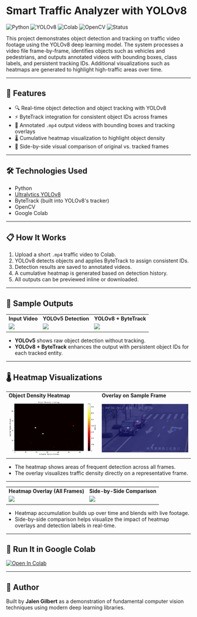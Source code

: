 # Smart Traffic Analyzer with YOLOv8
![Python](https://img.shields.io/badge/Python-3.10-blue?logo=python)
![YOLOv8](https://img.shields.io/badge/YOLOv8-ultralytics-orange?logo=github)
![Colab](https://img.shields.io/badge/Runs%20in-Google%20Colab-brightgreen?logo=googlecolab)
![OpenCV](https://img.shields.io/badge/OpenCV-4.x-green?logo=opencv)
![Status](https://img.shields.io/badge/Status-Prototype-yellow)

This project demonstrates object detection and tracking on traffic video footage using the YOLOv8 deep learning model. The system processes a video file frame-by-frame, identifies objects such as vehicles and pedestrians, and outputs annotated videos with bounding boxes, class labels, and persistent tracking IDs. Additional visualizations such as heatmaps are generated to highlight high-traffic areas over time.

---

## 🚦 Features
- 🔍 Real-time object detection and object tracking with YOLOv8
- ⚡ ByteTrack integration for consistent object IDs across frames
- 🎥 Annotated `.mp4` output videos with bounding boxes and tracking overlays
- 🌡️ Cumulative heatmap visualization to highlight object density
- 🧊 Side-by-side visual comparison of original vs. tracked frames

---

## 🛠️ Technologies Used
- Python
- [Ultralytics YOLOv8](https://github.com/ultralytics/ultralytics)
- ByteTrack (built into YOLOv8's tracker)
- OpenCV
- Google Colab

---

## 📋 How It Works
1. Upload a short `.mp4` traffic video to Colab.
2. YOLOv8 detects objects and applies ByteTrack to assign consistent IDs.
3. Detection results are saved to annotated videos.
4. A cumulative heatmap is generated based on detection history.
5. All outputs can be previewed inline or downloaded.

---

## 🧪 Sample Outputs

<table>
  <tr>
    <td><strong>Input Video</strong></td>
    <td><strong>YOLOv5 Detection</strong></td>
    <td><strong>YOLOv8 + ByteTrack</strong></td>
  </tr>
  <tr>
    <td><img src="assets/traffic_input_gif.gif" width="320"/></td>
    <td><img src="assets/yolo_output_gif.gif" width="320"/></td>
    <td><img src="assets/yolo_output_2.gif" width="320"/></td>
  </tr>
</table>

- **YOLOv5** shows raw object detection without tracking.
- **YOLOv8 + ByteTrack** enhances the output with persistent object IDs for each tracked entity.

---

## 🌡️ Heatmap Visualizations

<table>
  <tr>
    <td><strong>Object Density Heatmap</strong></td>
    <td><strong>Overlay on Sample Frame</strong></td>
  </tr>
  <tr>
    <td><img src="assets/heatmap.png" width="400"/></td>
    <td><img src="assets/heatmap_overlay_blurred.png" width="400"/></td>
  </tr>
</table>

- The heatmap shows areas of frequent detection across all frames.
- The overlay visualizes traffic density directly on a representative frame.

---

<table>
  <tr>
    <td><strong>Heatmap Overlay (All Frames)</strong></td>
    <td><strong>Side-by-Side Comparison</strong></td>
  </tr>
  <tr>
    <td><img src="assets/heatmap_video_gif.gif" width="400"/></td>
    <td><img src="assets/heatmap_side_gif.gif" width="600"/></td>
  </tr>
</table>

- Heatmap accumulation builds up over time and blends with live footage.
- Side-by-side comparison helps visualize the impact of heatmap overlays and detection labels in real-time.

---

## 🚀 Run It in Google Colab

[![Open In Colab](https://colab.research.google.com/assets/colab-badge.svg)](https://colab.research.google.com/drive/1DP6W3bgCwbKlj6UQw8aJOKavvJw8cfBW?usp=sharing)

---

## 👤 Author
Built by **Jalen Gilbert** as a demonstration of fundamental computer vision techniques using modern deep learning libraries.